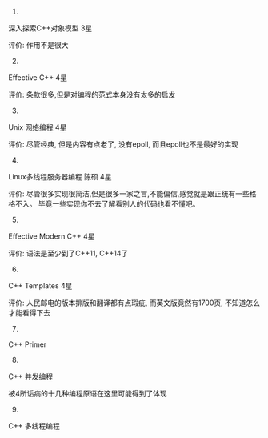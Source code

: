 1.

深入探索C++对象模型  3星

评价: 作用不是很大

2.

Effective C++  4星

评价: 条款很多,但是对编程的范式本身没有太多的启发

3.
Unix 网络编程  4星

评价: 尽管经典, 但是内容有点老了, 没有epoll, 而且epoll也不是最好的实现

4.
Linux多线程服务器编程 陈硕  4星  

评价: 尽管很多实现很简洁,但是很多一家之言,不能偏信,感觉就是跟正统有一些格格不入。
毕竟一些实现你不去了解看别人的代码也看不懂吧。


5.
Effective Modern C++ 4星

评价: 语法是至少到了C++11, C++14了

6.
C++ Templates  4星

评价: 人民邮电的版本排版和翻译都有点瑕疵, 而英文版竟然有1700页, 不知道怎么才能看得下去

7.
C++ Primer 

8.
C++ 并发编程

被4所诟病的十几种编程原语在这里可能得到了体现


9.
C++ 多线程编程
